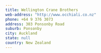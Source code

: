 ```yaml
---
title: Wellington Crane Brothers
web-address: "http://www.occhiali.co.nz"
phone: +64 9 376 3073
address: 303 Ponsonby Road
suburb: Ponsonby
city: Auckland
state: null
country: New Zealand
---
```

